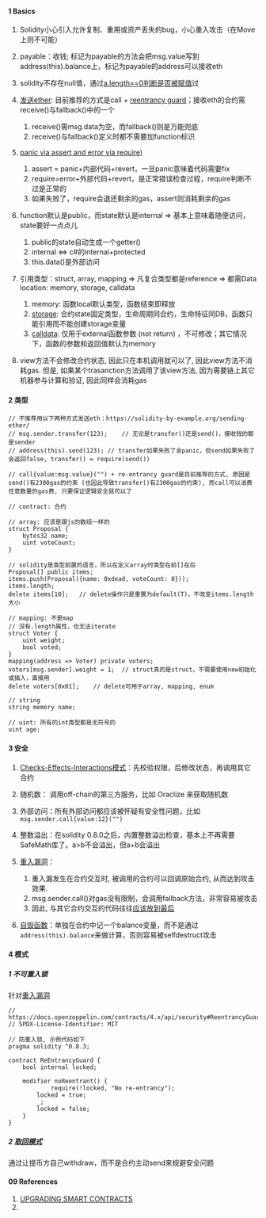 

#### 1 Basics

1. Solidity小心引入允许复制、重用或资产丢失的bug，小心重入攻击（在Move上则不可能）
2. payable：收钱; 标记为payable的方法会把msg.value写到address(this).balance上，标记为payable的address可以接收eth
3. solidity不存在null值，通过[a.length==0判断是否被赋值](https://ohyoukillkenny.github.io/blog/2018/01/07/null-in-solidity/)过
4. [发送ether](https://solidity-by-example.org/sending-ether/): 目前推荐的方式是call + [reentrancy guard](https://spin.atomicobject.com/2021/08/16/reentrancy-guard-smart-contracts/)；接收eth的合约需receive()与fallback()中的一个
   1. receive()需msg.data为空，而fallback()则是万能兜底
   2. receive()与fallback()定义时都不需要加function标识

5. [panic via assert and error via require)](https://docs.soliditylang.org/en/develop/control-structures.html#panic-via-assert-and-error-via-require)
   1. assert = panic+内部代码+revert，一旦panic意味着代码需要fix
   2. require=error+外部代码+revert，是正常错误检查过程，require判断不过是正常的
   3. 如果失败了，require会退还剩余的gas，assert则消耗剩余的gas
6. function默认是public，而state默认是internal ⇒ 基本上意味着随便访问，state要好一点点儿
   1. public的state自动生成一个getter()
   2. internal ⇔ c#的internal+protected
   3. this.data()是外部访问
7. 引用类型：struct, array, mapping ⇒ 凡复合类型都是reference ⇒ 都需Data location: memory, storage, calldata
   1. memory: 函数local默认类型，函数结束即释放
   2. [storage](https://medium.com/coinmonks/ethereum-solidity-memory-vs-storage-which-to-use-in-local-functions-72b593c3703a): 合约state固定类型，生命周期同合约，生命特征同DB，函数只能引用而不能创建storage变量
   3. [calldata](https://ethereum.stackexchange.com/questions/74442/when-should-i-use-calldata-and-when-should-i-use-memory): 仅用于external函数参数 (not return) ，不可修改；其它情况下，函数的参数和返回值默认为memory
8. view方法不会修改合约状态, 因此只在本机调用就可以了, 因此view方法不消耗gas. 但是, 如果某个trasanction方法调用了该view方法, 因为需要链上其它机器参与计算和验证, 因此同样会消耗gas




#### 2 类型

```solidity
// 不推荐用以下两种方式发送eth：https://solidity-by-example.org/sending-ether/
// msg.sender.transfer(123);	// 无论是transfer()还是send()，接收钱的都是sender
// address(this).send(123);	// transfer如果失败了会panic，但send如果失败了会返回false, transfer() = require(send())

// call{value:msg.value}("") + re-entrancy guard是目前推荐的方式, 原因是send()有2300gas的约束 (也因此导致transfer()有2300gas的约束), 而call可以消费任意数量的gas费, 只要保证逻辑安全就可以了

// contract: 合约

// array: 应该是跟js的数组一样的
struct Proposal {
	bytes32 name;
	uint voteCount;
}

// solidity是类型前置的语言，所以在定义array时类型在前[]在后
Proposal[] public items;
items.push(Proposal({name: 0xdead, voteCount: 0}));
items.length;
delete items[10];	// delete操作只是重置为default(T)，不改变items.length大小

// mapping: 不是map
// 没有.length属性，也无法iterate
struct Voter {
	uint weight;
	bool voted;
}
mapping(address => Voter) private voters;
voters[msg.sender].weight = 1;	// struct真的是struct，不需要使用new初始化或插入，直接用
delete voters[0x01];	// delete可用于array, mapping, enum

// string
string memory name;

// uint: 所有的int类型都是无符号的
uint age;

```



#### 3 安全

1. [Checks-Effects-Interactions模式](https://solidity-cn.readthedocs.io/zh/develop/security-considerations.html#checks-effects-interactions)：先校验权限，后修改状态，再调用其它合约
2. 随机数： 调用off-chain的第三方服务，比如 Oraclize 来获取随机数
3. 外部访问：所有外部访问都应该被怀疑有安全性问题，比如`msg.sender.call{value:12}("")`
4. 整数溢出：在solidity 0.8.0之后，内置整数溢出检查，基本上不再需要SafeMath库了。a>b不会溢出，但a+b会溢出
5. [重入漏洞](https://learnblockchain.cn/article/3278)：
   1. 重入漏发生在合约交互时, 被调用的合约可以回调原始合约, 从而达到攻击效果. 
   2. msg.sender.call()对gas没有限制，会调用fallback方法，非常容易被攻击
   3. 因此, 与其它合约交互的代码往往[应该放到最后](https://solidity-cn.readthedocs.io/zh/develop/security-considerations.html#checks-effects-interactions)

6. [自毁函数](https://www.8btc.com/media/6718858)：单独在合约中记一个balance变量，而不是通过`address(this).balance`来做计算，否则容易被selfdestruct攻击



#### 4 模式

##### 1 不可重入锁

针对[重入漏洞](https://learnblockchain.cn/article/3278)

```solidity
// https://docs.openzeppelin.com/contracts/4.x/api/security#ReentrancyGuard
// SPDX-License-Identifier: MIT

// 防重入锁, 示例代码如下
pragma solidity ^0.8.3;

contract ReEntrancyGuard {
    bool internal locked;

    modifier noReentrant() {
    		require(!locked, "No re-entrancy");
        locked = true;
        _; 
        locked = false;
    }
}
```



##### 2 [取回模式](https://solidity-cn.readthedocs.io/zh/develop/common-patterns.html#withdrawal-pattern)

通过让提币方自己withdraw，而不是合约主动send来规避安全问题



#### 09 References

1. [UPGRADING SMART CONTRACTS](https://ethereum.org/en/developers/docs/smart-contracts/upgrading/)
2. 















